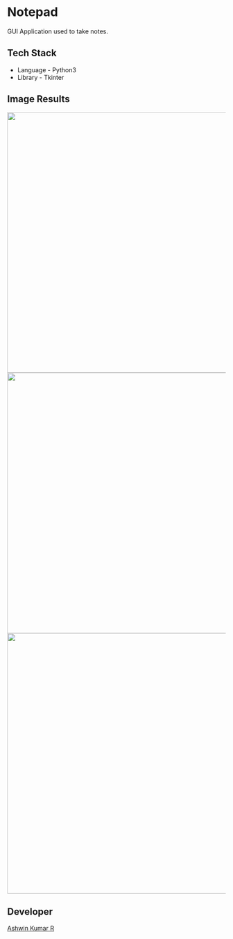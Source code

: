 # Notepad

GUI Application used to take notes.

## Tech Stack
- Language - Python3
- Library - Tkinter

## Image Results

<img src="/Notepad/Images/img1.png" width="600px">
<img src="/Notepad/Images/img2.png" width="600px">
<img src="/Notepad/Images/img3.png" width="600px">

## Developer
[Ashwin Kumar R](https://github.com/Ash515)
